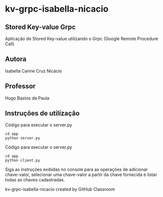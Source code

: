 # kv-grpc-isabella-nicacio

## Stored Key-value Grpc
Aplicação de Stored Key-value utilizando o Grpc (Google Remote Procedure Call)

## Autora
Isabella Carine Cruz Nicácio

## Professor
Hugo Bastos de Paula

## Instruções de utilização

Código para executar o server.py 
```
cd app
python server.py
```

Código para executar o server.py
```
cd app
python client.py
```

Siga as instruções exibidas no console para as operações de adicionar chave-valor, selecionar uma chave-valor a partir da chave fornecida e listar todas as chaves cadastradas.

kv-grpc-isabella-nicacio created by GitHub Classroom


